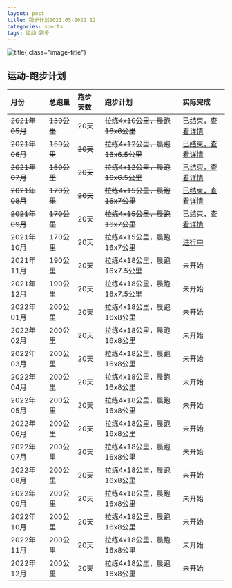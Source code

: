 ```yaml
---
layout: post
title: 跑步计划2021.05-2022.12
categories: sports 
tags: 运动 跑步
---
```


![title](https://image.sideproject.cn/titlex/title_012.jpg){:class="image-title"}

## 运动-跑步计划 ##

| 月份 |  总跑量 | 跑步天数 | 跑步计划 | 实际完成 |
| :--------- | :------ | :--- | :----------- | :--------- |
| ~~2021年05月~~ | ~~130公里~~ | ~~20天~~ | ~~拉练4x10公里，晨跑16x6公里~~ | [已结束，查看详情](/sports/sporting-202105.html) |
| ~~2021年06月~~ | ~~150公里~~ | ~~20天~~ | ~~拉练4x12公里，晨跑16x6.5公里~~ | [已结束，查看详情](/sports/sporting-202106.html) |
| ~~2021年07月~~ | ~~150公里~~ | ~~20天~~ | ~~拉练4x12公里，晨跑16x6.5公里~~ | [已结束，查看详情](/sports/sporting-202107.html) |
| ~~2021年08月~~ | ~~170公里~~ | ~~20天~~ | ~~拉练4x15公里，晨跑16x7公里~~ | [已结束，查看详情](/sports/sporting-202108.html) |
| ~~2021年09月~~ | ~~170公里~~ | ~~20天~~ | ~~拉练4x15公里，晨跑16x7公里~~ | [已结束，查看详情](/sports/sporting-202109.html) |
| 2021年10月 | 170公里 | 20天 | 拉练4x15公里，晨跑16x7公里 | [进行中](/sports/sporting-202110.html) |
| 2021年11月 | 190公里 | 20天 | 拉练4x18公里，晨跑16x7.5公里 | 未开始 |
| 2021年12月 | 190公里 | 20天 | 拉练4x18公里，晨跑16x7.5公里 | 未开始 |
| 2022年01月 | 200公里 | 20天 | 拉练4x18公里，晨跑16x8公里 | 未开始 |
| 2022年02月 | 200公里 | 20天 | 拉练4x18公里，晨跑16x8公里 | 未开始 |
| 2022年03月 | 200公里 | 20天 | 拉练4x18公里，晨跑16x8公里 | 未开始 |
| 2022年04月 | 200公里 | 20天 | 拉练4x18公里，晨跑16x8公里 | 未开始 |
| 2022年05月 | 200公里 | 20天 | 拉练4x18公里，晨跑16x8公里 | 未开始 |
| 2022年06月 | 200公里 | 20天 | 拉练4x18公里，晨跑16x8公里 | 未开始 |
| 2022年07月 | 200公里 | 20天 | 拉练4x18公里，晨跑16x8公里 | 未开始 |
| 2022年08月 | 200公里 | 20天 | 拉练4x18公里，晨跑16x8公里 | 未开始 |
| 2022年09月 | 200公里 | 20天 | 拉练4x18公里，晨跑16x8公里 | 未开始 |
| 2022年10月 | 200公里 | 20天 | 拉练4x18公里，晨跑16x8公里 | 未开始 |
| 2022年11月 | 200公里 | 20天 | 拉练4x18公里，晨跑16x8公里 | 未开始 |
| 2022年12月 | 200公里 | 20天 | 拉练4x18公里，晨跑16x8公里 | 未开始 |


